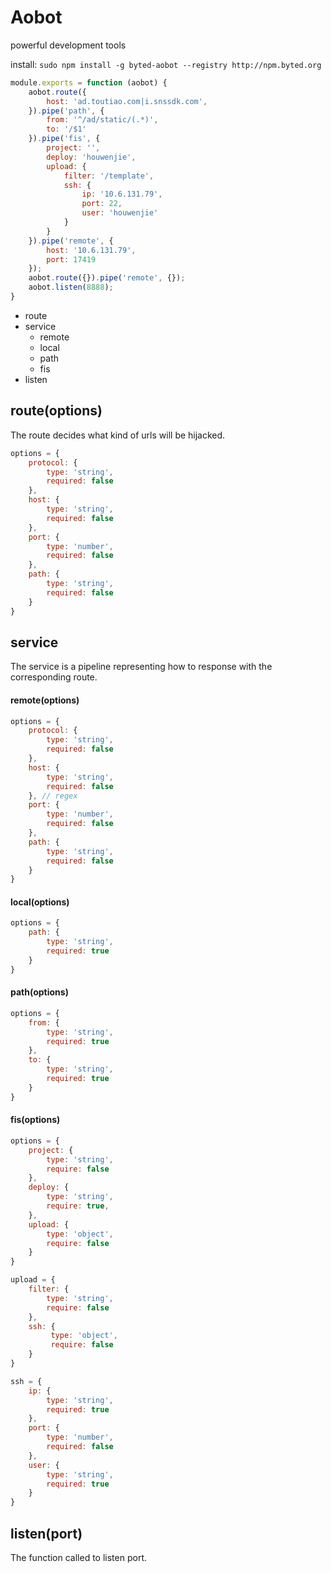 # Aobot
powerful development tools

install: `sudo npm install -g byted-aobot --registry http://npm.byted.org`

```js
module.exports = function (aobot) {
    aobot.route({
        host: 'ad.toutiao.com|i.snssdk.com',
    }).pipe('path', {
        from: '^/ad/static/(.*)',
        to: '/$1'
    }).pipe('fis', {
        project: '',
        deploy: 'houwenjie',
        upload: {
            filter: '/template',
            ssh: {
                ip: '10.6.131.79',
                port: 22,
                user: 'houwenjie'                
            }
        }
    }).pipe('remote', {
        host: '10.6.131.79',
        port: 17419
    });
    aobot.route({}).pipe('remote', {});
    aobot.listen(8888);
}
```

- route
- service
    - remote
    - local
    - path
    - fis
- listen


## route(options)
The route decides what kind of urls will be hijacked. 

```js
options = {
    protocol: {
        type: 'string',
        required: false
    },
    host: {
        type: 'string',
        required: false       
    },
    port: {
        type: 'number',
        required: false
    },
    path: {
        type: 'string',
        required: false
    }
}
```

## service
The service is a pipeline representing how to response with the corresponding route.

#### remote(options)
```js
options = {
    protocol: {
        type: 'string',
        required: false
    },
    host: {
        type: 'string',
        required: false     
    }, // regex
    port: {
        type: 'number',
        required: false
    },
    path: {
        type: 'string',
        required: false
    }
}
```

#### local(options)
```js
options = {
    path: {
        type: 'string',
        required: true
    }
}
```

#### path(options)
```js
options = {
    from: {
        type: 'string',
        required: true
    },
    to: {
        type: 'string',
        required: true
    }
}
```

#### fis(options)
```js
options = {
    project: {
        type: 'string',
        require: false        
    },
    deploy: {
        type: 'string',
        require: true,
    },
    upload: {
        type: 'object',
        require: false
    }
}

upload = {
    filter: {
        type: 'string',
        require: false
    },
    ssh: {
         type: 'object',
         require: false       
    }
}

ssh = {
    ip: {
        type: 'string',
        required: true
    },
    port: {
        type: 'number',
        required: false
    },
    user: {
        type: 'string',
        required: true        
    }
}
```

## listen(port)
The function called to listen port.
